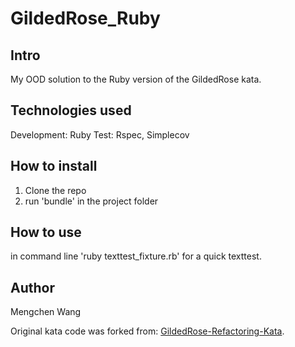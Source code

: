 GildedRose_Ruby
==================

Intro
-------
My OOD solution to the Ruby version of the GildedRose kata.

Technologies used
-------
Development: Ruby
Test: Rspec, Simplecov

How to install
-------
1. Clone the repo
2. run 'bundle' in the project folder

How to use
-------
in command line
'ruby texttest_fixture.rb' for a quick texttest.

Author
-------
Mengchen Wang

Original kata code was forked from: [GildedRose-Refactoring-Kata](https://github.com/emilybache/GildedRose-Refactoring-Kata).
